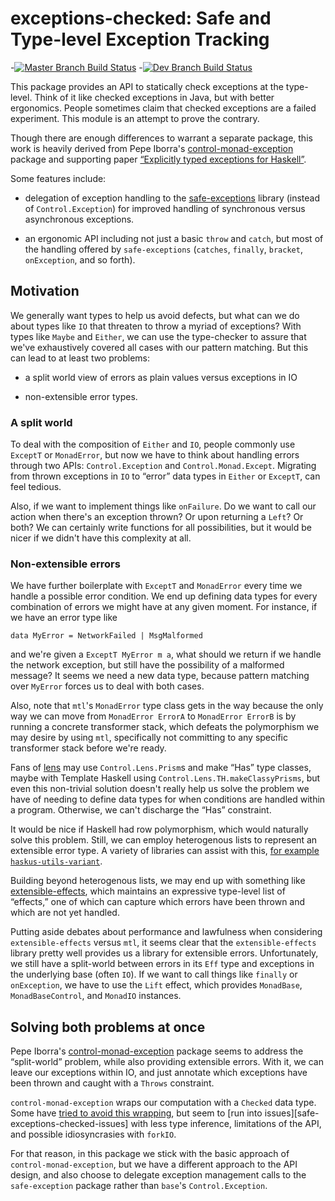# exceptions-checked: Safe and Type-level Exception Tracking

-[![Master Branch Build Status](https://img.shields.io/travis/shajra/exceptions-checked/master.svg?label=master)](https://travis-ci.org/shajra/exceptions-checked)
-[![Dev Branch Build Status](https://img.shields.io/travis/shajra/exceptions-checked/dev.svg?label=dev)](https://travis-ci.org/shajra/exceptions-checked)


This package provides an API to statically check exceptions at the type-level.
Think of it like checked exceptions in Java, but with better ergonomics. People
sometimes claim that checked exceptions are a failed experiment. This module is
an attempt to prove the contrary.

Though there are enough differences to warrant a separate package, this work is
heavily derived from Pepe Iborra's
[control-monad-exception][control-monad-exception] package and supporting paper
[“Explicitly typed exceptions for Haskell”][control-monad-exception-paper].

Some features include:

* delegation of exception handling to the [safe-exceptions][safe-exceptions]
  library (instead of `Control.Exception`) for improved handling of synchronous
  versus asynchronous exceptions.

* an ergonomic API including not just a basic `throw` and `catch`, but most
  of the handling offered by `safe-exceptions` (`catches`, `finally`,
  `bracket`, `onException`, and so forth).

## Motivation

We generally want types to help us avoid defects, but what can we do about
types like `IO` that threaten to throw a myriad of exceptions? With types like
`Maybe` and `Either`, we can use the type-checker to assure that we've
exhaustively covered all cases with our pattern matching. But this can lead to
at least two problems:

* a split world view of errors as plain values versus exceptions in IO

* non-extensible error types.

### A split world

To deal with the composition of `Either` and `IO`, people commonly use
`ExceptT` or `MonadError`, but now we have to think about handling errors
through two APIs: `Control.Exception` and `Control.Monad.Except`. Migrating
from thrown exceptions in `IO` to “error” data types in `Either` or `ExceptT`,
can feel tedious.

Also, if we want to implement things like `onFailure`. Do we want to call our
action when there's an exception thrown? Or upon returning a `Left`? Or both?
We can certainly write functions for all possibilities, but it would be nicer
if we didn't have this complexity at all.

### Non-extensible errors

We have further boilerplate with `ExceptT` and `MonadError` every time we
handle a possible error condition. We end up defining data types for every
combination of errors we might have at any given moment. For instance, if we
have an error type like

```
data MyError = NetworkFailed | MsgMalformed
```

and we're given a `ExceptT MyError m a`, what should we return if we handle the
network exception, but still have the possibility of a malformed message? It
seems we need a new data type, because pattern matching over `MyError` forces
us to deal with both cases.

Also, note that `mtl`'s `MonadError` type class gets in the way because the
only way we can move from `MonadError ErrorA` to `MonadError ErrorB` is by
running a concrete transformer stack, which defeats the polymorphism we may
desire by using `mtl`, specifically not committing to any specific transformer
stack before we're ready.

Fans of [lens][lens] may use `Control.Lens.Prism`s and make “Has” type classes,
maybe with Template Haskell using `Control.Lens.TH.makeClassyPrisms`, but even
this non-trivial solution doesn't really help us solve the problem we have of
needing to define data types for when conditions are handled within a program.
Otherwise, we can't discharge the “Has” constraint.

It would be nice if Haskell had row polymorphism, which would naturally solve
this problem. Still, we can employ heterogenous lists to represent an
extensible error type. A variety of libraries can assist with this, [for
example `haskus-utils-variant`][haskus-utils-variant-article].

Building beyond heterogenous lists, we may end up with something like
[extensible-effects][extensible-effects], which maintains an expressive
type-level list of “effects,” one of which can capture which errors have been
thrown and which are not yet handled.

Putting aside debates about performance and lawfulness when considering
`extensible-effects` versus `mtl`, it seems clear that the `extensible-effects`
library pretty well provides us a library for extensible errors. Unfortunately,
we still have a split-world between errors in its `Eff` type and exceptions in
the underlying base (often `IO`). If we want to call things like `finally` or
`onException`, we have to use the `Lift` effect, which provides `MonadBase`,
`MonadBaseControl`, and `MonadIO` instances.

## Solving both problems at once

Pepe Iborra's [control-monad-exception][control-monad-exception] package seems
to address the “split-world” problem, while also providing extensible errors.
With it, we can leave our exceptions within IO, and just annotate which
exceptions have been thrown and caught with a `Throws` constraint.

`control-monad-exception` wraps our computation with a `Checked` data type.
Some have [tried to avoid this wrapping][safe-exceptions-checked], but seem to
[run into issues][safe-exceptions-checked-issues] with less type inference,
limitations of the API, and possible idiosyncrasies with `forkIO`.

For that reason, in this package we stick with the basic approach of
`control-monad-exception`, but we have a different approach to the API design,
and also choose to delegate exception management calls to the `safe-exception`
package rather than `base`'s `Control.Exception`.


[control-monad-exception]: https://hackage.haskell.org/package/control-monad-exception
[control-monad-exception-paper]: https://dl.acm.org/citation.cfm?id=2127644
[extensible-effects]: https://hackage.haskell.org/package/extensible-effects
[haskus-utils-variant-article]: http://www.sylvain-henry.info/home/posts/2018-11-04-trouble-with-typed-errors.html
[lens]: https://hackage.haskell.org/package/lens
[safe-exceptions-checked]: https://www.well-typed.com/blog/2015/07/checked-exceptions/
[safe-exceptions-checked-issue]: https://github.com/mitchellwrosen/safe-exceptions-checked/issues/1
[safe-exceptions]: https://hackage.haskell.org/package/safe-exceptions
